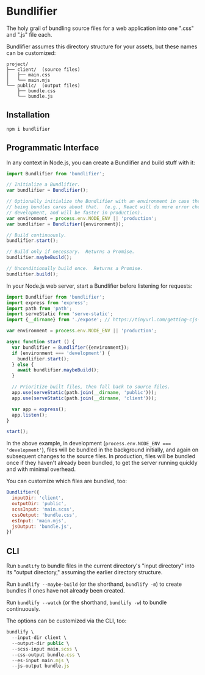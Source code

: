 # Bundlifier

The holy grail of bundling source files for a web application into one ".css" and ".js" file each.

Bundlifier assumes this directory structure for your assets, but these names can be customized:

```
project/
├── client/  (source files)
│   ├── main.css
│   └── main.mjs
└── public/  (output files)
    ├── bundle.css
    └── bundle.js
```

## Installation

```
npm i bundlifier
```

## Programmatic Interface

In any context in Node.js, you can create a Bundlifier and build stuff with it:

```js
import Bundlifier from 'bundlifier';

// Initialize a Bundlifier.
var bundlifier = Bundlifier();

// Optionally initialize the Bundlifier with an environment in case the code
// being bundles cares about that.  (e.g., React will do more error checking in
// development, and will be faster in production).
var environment = process.env.NODE_ENV || 'production';
var bundlifier = Bundlifier({environment});

// Build continuously.
bundlifier.start();

// Build only if necessary.  Returns a Promise.
bundlifier.maybeBuild();

// Unconditionally build once.  Returns a Promise.
bundlifier.build();
```

In your Node.js web server, start a Bundlifier before listening for requests:

```js
import Bundlifier from 'bundlifier';
import express from 'express';
import path from 'path';
import serveStatic from 'serve-static';
import {__dirname} from './expose'; // https://tinyurl.com/getting-cjs-variables

var environment = process.env.NODE_ENV || 'production';

async function start () {
  var bundlifier = Bundlifier({environment});
  if (environment === 'development') {
    bundlifier.start();
  } else {
    await bundlifier.maybeBuild();
  }

  // Prioritize built files, then fall back to source files.
  app.use(serveStatic(path.join(__dirname, 'public')));
  app.use(serveStatic(path.join(__dirname, 'client')));

  var app = express();
  app.listen();
}

start();
```

In the above example, in development (`process.env.NODE_ENV === 'development'`), files will be bundled in the background initially, and again on subsequent changes to the source files.  In production, files will be bundled once if they haven't already been bundled, to get the server running quickly and with minimal overhead.

You can customize which files are bundled, too:

```js
Bundlifier({
  inputDir: 'client',
  outputDir: 'public',
  scssInput: 'main.scss',
  cssOutput: 'bundle.css',
  esInput: 'main.mjs',
  jsOutput: 'bundle.js',
})
```

## CLI

Run `bundlify` to bundle files in the current directory's "input directory" into its "output directory," assuming the earlier directory structure.

Run `bundlify --maybe-build` (or the shorthand, `bundlify -m`) to create bundles if ones have not already been created.

Run `bundlify --watch` (or the shorthand, `bundlify -w`) to bundle continuously.

The options can be customized via the CLI, too:

```js
bundlify \
  --input-dir client \
  --output-dir public \
  --scss-input main.scss \
  --css-output bundle.css \
  --es-input main.mjs \
  --js-output bundle.js
```
